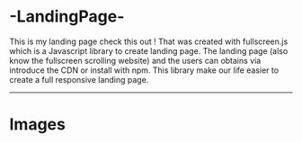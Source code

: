 # -LandingPage-
This is my landing page check this out !
That was created with fullscreen.js which is a Javascript library to create landing page.
The landing page (also know the fullscreen scrolling website) and the users can obtains via introduce the CDN or install with npm.
This library make our life easier to create a full responsive landing page.

---
# Images


